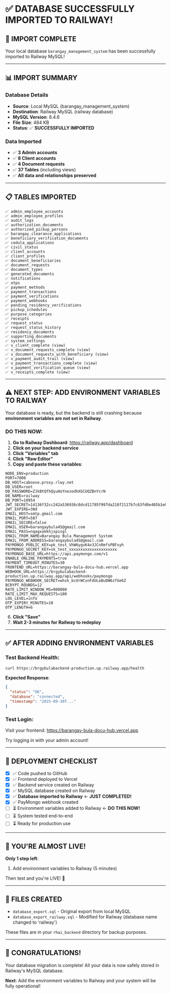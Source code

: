 # ✅ DATABASE SUCCESSFULLY IMPORTED TO RAILWAY!

## 🎉 **IMPORT COMPLETE**

Your local database `barangay_management_system` has been successfully imported to Railway MySQL!

---

## 📊 **IMPORT SUMMARY**

### **Database Details**
- **Source**: Local MySQL (barangay_management_system)
- **Destination**: Railway MySQL (railway database)
- **MySQL Version**: 8.4.6
- **File Size**: 484 KB
- **Status**: ✅ **SUCCESSFULLY IMPORTED**

### **Data Imported**
- ✅ **3 Admin accounts**
- ✅ **8 Client accounts**
- ✅ **4 Document requests**
- ✅ **37 Tables** (including views)
- ✅ **All data and relationships preserved**

---

## 📋 **TABLES IMPORTED**

```
✅ admin_employee_accounts
✅ admin_employee_profiles
✅ audit_logs
✅ authorization_documents
✅ authorized_pickup_persons
✅ barangay_clearance_applications
✅ beneficiary_verification_documents
✅ cedula_applications
✅ civil_status
✅ client_accounts
✅ client_profiles
✅ document_beneficiaries
✅ document_requests
✅ document_types
✅ generated_documents
✅ notifications
✅ otps
✅ payment_methods
✅ payment_transactions
✅ payment_verifications
✅ payment_webhooks
✅ pending_residency_verifications
✅ pickup_schedules
✅ purpose_categories
✅ receipts
✅ request_status
✅ request_status_history
✅ residency_documents
✅ supporting_documents
✅ system_settings
✅ v_client_complete (view)
✅ v_document_requests_complete (view)
✅ v_document_requests_with_beneficiary (view)
✅ v_payment_audit_trail (view)
✅ v_payment_transactions_complete (view)
✅ v_payment_verification_queue (view)
✅ v_receipts_complete (view)
```

---

## ⚠️ **NEXT STEP: ADD ENVIRONMENT VARIABLES TO RAILWAY**

Your database is ready, but the backend is still crashing because **environment variables are not set in Railway**.

### **DO THIS NOW**:

1. **Go to Railway Dashboard**: https://railway.app/dashboard
2. **Click on your backend service**
3. **Click "Variables" tab**
4. **Click "Raw Editor"**
5. **Copy and paste these variables**:

```
NODE_ENV=production
PORT=7000
DB_HOST=caboose.proxy.rlwy.net
DB_USER=root
DB_PASSWORD=ZJkBtQfhQyuHoYnezodhXGCUQZBnYcrN
DB_NAME=railway
DB_PORT=10954
JWT_SECRET=14136f32cc242a536936c8dcd11785f997da218f2117b7c63fd0e405b1e0569fe4cb3d5be0cfcb6ea12e89561c6d72b10d7e059c796b20ac3c47f15f877f41d0
JWT_EXPIRE=30d
EMAIL_HOST=smtp.gmail.com
EMAIL_PORT=587
EMAIL_SECURE=false
EMAIL_USER=barangaybula45@gmail.com
EMAIL_PASS=nqagxakkhjxpisgl
EMAIL_FROM_NAME=Barangay Bula Management System
EMAIL_FROM_ADDRESS=barangaybula45@gmail.com
PAYMONGO_PUBLIC_KEY=pk_test_VhW6ygvK4x3JCnRmfsPBFxyh
PAYMONGO_SECRET_KEY=sk_test_xxxxxxxxxxxxxxxxxxxxx
PAYMONGO_BASE_URL=https://api.paymongo.com/v1
ENABLE_ONLINE_PAYMENTS=true
PAYMENT_TIMEOUT_MINUTES=30
FRONTEND_URL=https://barangay-bula-docu-hub.vercel.app
WEBHOOK_URL=https://brgybulabackend-production.up.railway.app/api/webhooks/paymongo
PAYMONGO_WEBHOOK_SECRET=whsk_bcUrWCxnFdULeBuDW6zfGe6Z
BCRYPT_ROUNDS=12
RATE_LIMIT_WINDOW_MS=900000
RATE_LIMIT_MAX_REQUESTS=100
LOG_LEVEL=info
OTP_EXPIRY_MINUTES=10
OTP_LENGTH=6
```

6. **Click "Save"**
7. **Wait 2-3 minutes for Railway to redeploy**

---

## ✅ **AFTER ADDING ENVIRONMENT VARIABLES**

### **Test Backend Health**:
```bash
curl https://brgybulabackend-production.up.railway.app/health
```

**Expected Response**:
```json
{
  "status": "OK",
  "database": "connected",
  "timestamp": "2025-09-30T..."
}
```

### **Test Login**:
Visit your frontend: https://barangay-bula-docu-hub.vercel.app

Try logging in with your admin account!

---

## 🎯 **DEPLOYMENT CHECKLIST**

- [x] ✅ Code pushed to GitHub
- [x] ✅ Frontend deployed to Vercel
- [x] ✅ Backend service created on Railway
- [x] ✅ MySQL database created on Railway
- [x] ✅ **Database imported to Railway** ← **JUST COMPLETED!**
- [x] ✅ PayMongo webhook created
- [ ] ⏳ Environment variables added to Railway ← **DO THIS NOW!**
- [ ] ⏳ System tested end-to-end
- [ ] ⏳ Ready for production use

---

## 🚀 **YOU'RE ALMOST LIVE!**

**Only 1 step left**:
1. Add environment variables to Railway (5 minutes)

Then test and you're LIVE! 🎉

---

## 📁 **FILES CREATED**

- `database_export.sql` - Original export from local MySQL
- `database_export_railway.sql` - Modified for Railway (database name changed to 'railway')

These files are in your `rhai_backend` directory for backup purposes.

---

## 🎊 **CONGRATULATIONS!**

Your database migration is complete! All your data is now safely stored in Railway's MySQL database.

**Next**: Add the environment variables to Railway and your system will be fully operational!

